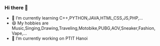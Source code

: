 ### Hi there 👋
<!---
- 🔭 I’m currently working on ...
- 🤔 I’m looking for help with ...
- 👯 I’m looking to collaborate on ...
- 💬 Ask me about ...
- 😄 Pronouns: ...
- 📫 How to reach me: ...
- ⚡ Fun fact: ...
--->
- 🌱 I’m currently learning C++,PYTHON,JAVA,HTML,CSS,JS,PHP,...
- 😄 My hobbies are Music,Singing,Drawing,Traveling,Motobike,PUBG,AOV,Sneaker,Fashion,Vape,...
- 🔭 I’m currently working on PTIT Hanoi
